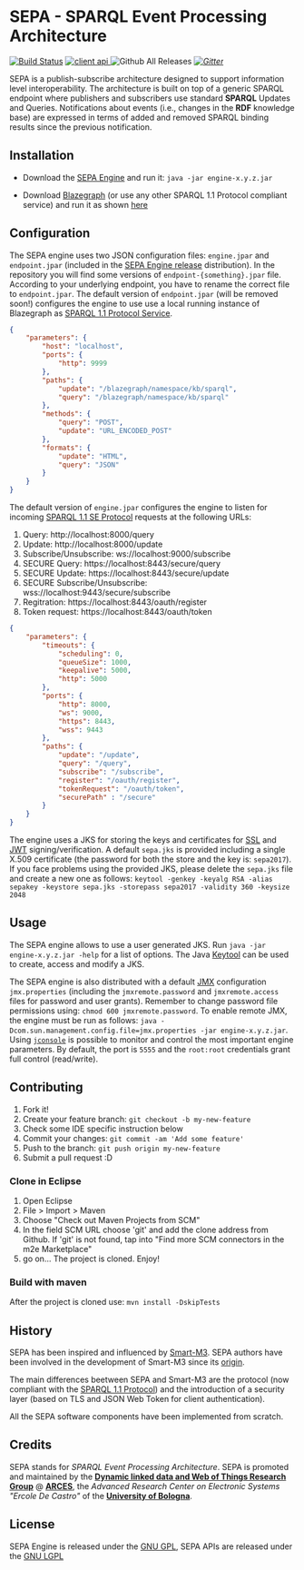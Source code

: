 # SEPA - SPARQL Event Processing Architecture
[![Build Status](https://travis-ci.org/arces-wot/SEPA.svg?branch=master)](https://travis-ci.org/arces-wot/SEPA)
[ ![client api](https://img.shields.io/badge/client%20api-latest-blue.svg) ](https://bintray.com/arces-wot/sepa-java-libs/client-api)
![Github All Releases](https://img.shields.io/github/downloads/arces-wot/SEPA/total.svg?colorB=orange)
[_![Gitter](https://img.shields.io/badge/chat-on%20gitter-red.svg)_](https://gitter.im/sepa_dev/Lobby#)



SEPA is a publish-subscribe architecture designed to support information level interoperability. The architecture is built on top of a generic SPARQL endpoint where publishers and subscribers use standard **SPARQL** Updates and Queries. Notifications about events (i.e., changes in the **RDF** knowledge base) are expressed in terms of added and removed SPARQL binding results since the previous notification.

## Installation

- Download the [SEPA Engine](https://github.com/arces-wot/SEPA/releases/latest) and run it: `java -jar engine-x.y.z.jar`

- Download [Blazegraph](https://sourceforge.net/projects/bigdata/files/latest/download) (or use any other SPARQL 1.1 Protocol compliant service) and run it as shown [here](https://wiki.blazegraph.com/wiki/index.php/Quick_Start) 

## Configuration

The SEPA engine uses two JSON configuration files: `engine.jpar` and `endpoint.jpar` (included in the [SEPA Engine release](https://github.com/arces-wot/SEPA/releases/download/0.7.0/engine-0.7.0.rar) distribution). 
In the repository you will find some versions of `endpoint-{something}.jpar` file. According to your underlying endpoint, you have to rename the correct file to `endpoint.jpar`.
The default version of `endpoint.jpar` (will be removed soon!) configures the engine to use use a local running instance of Blazegraph as [SPARQL 1.1 Protocol Service](https://www.w3.org/TR/sparql11-protocol/).

```json
{
	"parameters": {
		"host": "localhost",
		"ports": {
			"http": 9999
		},
		"paths": {
			"update": "/blazegraph/namespace/kb/sparql",
			"query": "/blazegraph/namespace/kb/sparql"
		},
		"methods": {
			"query": "POST",
			"update": "URL_ENCODED_POST"
		},
		"formats": {
			"update": "HTML",
			"query": "JSON"
		}
	}
}
```
The default version of  `engine.jpar` configures the engine to listen for incoming [SPARQL 1.1 SE Protocol](http://wot.arces.unibo.it/TR/sparql11-se-protocol/) requests at the following URLs:

1. Query: http://localhost:8000/query
2. Update: http://localhost:8000/update
3. Subscribe/Unsubscribe: ws://localhost:9000/subscribe
4. SECURE Query: https://localhost:8443/secure/query
5. SECURE Update: https://localhost:8443/secure/update
6. SECURE Subscribe/Unsubscribe: wss://localhost:9443/secure/subscribe 
7. Regitration: https://localhost:8443/oauth/register
8. Token request: https://localhost:8443/oauth/token
```json
{
	"parameters": {
		"timeouts": {
			"scheduling": 0,
			"queueSize": 1000,
			"keepalive": 5000,
			"http": 5000
		},
		"ports": {
			"http": 8000,
			"ws": 9000,
			"https": 8443,
			"wss": 9443
		},
		"paths": {
			"update": "/update",
			"query": "/query",
			"subscribe": "/subscribe",
			"register": "/oauth/register",
			"tokenRequest": "/oauth/token",
			"securePath" : "/secure"
		}
	}
}
```
The engine uses a JKS for storing the keys and certificates for [SSL](http://docs.oracle.com/cd/E19509-01/820-3503/6nf1il6ek/index.html) and [JWT](https://tools.ietf.org/html/rfc7519) signing/verification. A default `sepa.jks` is provided including a single X.509 certificate (the password for both the store and the key is: `sepa2017`). If you face problems using the provided JKS, please delete the `sepa.jks` file and create a new one as follows: `keytool -genkey -keyalg RSA -alias sepakey -keystore sepa.jks -storepass sepa2017 -validity 360 -keysize 2048`

## Usage

The SEPA engine allows to use a user generated JKS. Run `java -jar engine-x.y.z.jar -help` for a list of options. The Java [Keytool](https://docs.oracle.com/javase/6/docs/technotes/tools/solaris/keytool.html) can be used to create, access and modify a JKS. 

The SEPA engine is also distributed with a default [JMX](http://www.oracle.com/technetwork/articles/java/javamanagement-140525.html) configuration `jmx.properties` (including the `jmxremote.password` and `jmxremote.access` files for password and user grants). Remember to change password file permissions using: `chmod 600 jmxremote.password`. To enable remote JMX, the engine must be run as follows: `java -Dcom.sun.management.config.file=jmx.properties -jar engine-x.y.z.jar`. Using [`jconsole`](http://docs.oracle.com/javase/7/docs/technotes/guides/management/jconsole.html) is possible to monitor and control the most important engine parameters. By default, the port is `5555` and the `root:root` credentials grant full control (read/write).

## Contributing

1. Fork it!
2. Create your feature branch: `git checkout -b my-new-feature`
3. Check some IDE specific instruction below
4. Commit your changes: `git commit -am 'Add some feature'`
5. Push to the branch: `git push origin my-new-feature`
6. Submit a pull request :D

### Clone in Eclipse

1. Open Eclipse
2. File > Import > Maven
3. Choose "Check out Maven Projects from SCM"
4. In the field SCM URL choose 'git' and add the clone address from Github. If 'git' is not found, tap into "Find more SCM connectors in the m2e Marketplace"
5. go on...
The project is cloned. Enjoy!

### Build with maven
After the project is cloned use:
`mvn install -DskipTests`


## History

SEPA has been inspired and influenced by [Smart-M3](https://sourceforge.net/projects/smart-m3/). SEPA authors have been involved in the development of Smart-M3 since its [origin](https://artemis-ia.eu/project/4-sofia.html). 

The main differences beetween SEPA and Smart-M3 are the protocol (now compliant with the [SPARQL 1.1 Protocol](https://www.w3.org/TR/sparql11-protocol/)) and the introduction of a security layer (based on TLS and JSON Web Token for client authentication). 

All the SEPA software components have been implemented from scratch.

## Credits

SEPA stands for *SPARQL Event Processing Architecture*. SEPA is promoted and maintained by the [**Dynamic linked data and Web of Things Research Group**](https://site.unibo.it/wot/en) @ [**ARCES**](http://www.arces.unibo.it), the *Advanced Research Center on Electronic Systems "Ercole De Castro"* of the [**University of Bologna**](http://www.unibo.it).

## License

SEPA Engine is released under the [GNU GPL](https://github.com/arces-wot/SEPA/blob/master/engine/LICENSE), SEPA APIs are released under the  [GNU LGPL](https://github.com/arces-wot/SEPA/blob/master/client-api/LICENSE)
